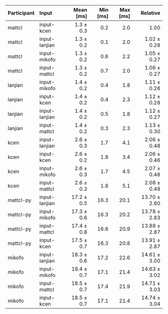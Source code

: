| Participant | Input | Mean [ms] | Min [ms] | Max [ms] | Relative |
|:---|:---|---:|---:|---:|---:|
| mattcl | input-kcen | 1.3 ± 0.3 | 0.2 | 2.0 | 1.00 |
| mattcl | input-lanjian | 1.3 ± 0.2 | 0.1 | 2.0 | 1.02 ± 0.28 |
| mattcl | input-mikofo | 1.3 ± 0.2 | 0.6 | 2.2 | 1.05 ± 0.27 |
| mattcl | input-mattcl | 1.3 ± 0.2 | 0.7 | 2.0 | 1.06 ± 0.27 |
| lanjian | input-mikofo | 1.4 ± 0.2 | 0.4 | 1.8 | 1.11 ± 0.26 |
| lanjian | input-kcen | 1.4 ± 0.2 | 0.4 | 2.3 | 1.12 ± 0.28 |
| lanjian | input-lanjian | 1.4 ± 0.2 | 0.5 | 1.8 | 1.12 ± 0.27 |
| lanjian | input-mattcl | 1.4 ± 0.2 | 0.3 | 2.3 | 1.13 ± 0.30 |
| kcen | input-lanjian | 2.6 ± 0.3 | 1.7 | 4.1 | 2.06 ± 0.48 |
| kcen | input-kcen | 2.6 ± 0.2 | 1.8 | 3.4 | 2.06 ± 0.46 |
| kcen | input-mikofo | 2.6 ± 0.3 | 1.7 | 4.5 | 2.07 ± 0.48 |
| kcen | input-mattcl | 2.6 ± 0.3 | 1.8 | 5.1 | 2.08 ± 0.48 |
| mattcl-py | input-lanjian | 17.2 ± 0.5 | 16.3 | 20.1 | 13.70 ± 2.80 |
| mattcl-py | input-mikofo | 17.3 ± 0.6 | 16.3 | 20.2 | 13.78 ± 2.83 |
| mattcl-py | input-mattcl | 17.4 ± 0.8 | 16.6 | 20.9 | 13.88 ± 2.87 |
| mattcl-py | input-kcen | 17.5 ± 0.7 | 16.3 | 20.8 | 13.91 ± 2.87 |
| mikofo | input-lanjian | 18.3 ± 0.6 | 17.2 | 22.6 | 14.61 ± 3.00 |
| mikofo | input-mikofo | 18.4 ± 0.7 | 17.1 | 21.4 | 14.63 ± 3.02 |
| mikofo | input-mattcl | 18.5 ± 0.7 | 17.4 | 21.9 | 14.71 ± 3.03 |
| mikofo | input-kcen | 18.5 ± 0.7 | 17.1 | 21.4 | 14.74 ± 3.04 |
